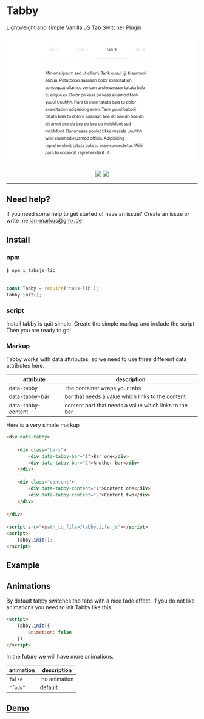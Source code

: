 # Tabby

Lightweight and simple Vanilla JS Tab Switcher Plugin

<p align="center"><img width="550" src="assets/tabby.png" alt="Tab Switcher Demo"></p>

<p align="center">
    <img src="https://badge.fury.io/js/tabsjs-lib.svg" />
    <img src="https://img.shields.io/github/size/janmarkuslanger/tabby/dist/tabby.iife.js.svg">
</p>

---

## Need help?

If you need some help to get started of have an issue?
Create an issue or write me jan-markus@gmx.de

## Install

### npm

``` npm
$ npm i tabsjs-lib
```

``` javascript

const Tabby = require('tabs-lib');
Tabby.init();

```

### script

Install tabby is quit simple. Create the simple markup and include the script. Then you are ready to go!

### Markup

Tabby works with data attributes, so we need to use three different data attributes here.

attribute | description
----------|-----------
data-tabby | the container wraps your tabs
data-tabby-bar | bar that needs a value which links to the content
data-tabby-content | content part that needs a value which links to the bar


Here is a very simple markup

``` html
<div data-tabby>

    <div class="bars">
        <div data-tabby-bar="1">Bar one</div>
        <div data-tabby-bar="2">Another bar</div>
    </div>

    <div class="content">
        <div data-tabby-content="1">Content one</div>
        <div data-tabby-content="2">Content two</div>
    </div>

</div>

<script src="<path_to_file>/tabby.iife.js"></script>
<script>
    Tabby.init();
</script>

```

## Example

## Animations

By default tabby switches the tabs with a nice fade effect. If you do not like animations you need to init Tabby like this.

``` html
<script>
    Tabby.init({
        animation: false
    });
</script>
```

In the future we will have more animations.

animation | description
-----|-----
`false` | no animation
`"fade"` | default

## <a href="https://janmarkuslanger.github.io/tabby/">Demo</a>

